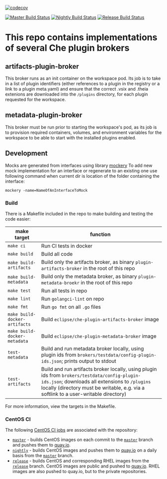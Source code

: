 [![codecov](https://img.shields.io/codecov/c/github/eclipse/che-plugin-broker)](https://codecov.io/gh/eclipse/che-plugin-broker)

[![Master Build Status](https://ci.centos.org/buildStatus/icon?subject=master&job=devtools-che-plugin-broker-build-master/)](https://ci.centos.org/job/devtools-che-plugin-broker-build-master/)
[![Nightly Build Status](https://ci.centos.org/buildStatus/icon?subject=nightly&job=devtools-che-plugin-broker-nightly/)](https://ci.centos.org/job/devtools-che-plugin-broker-nightly/)
[![Release Build Status](https://ci.centos.org/buildStatus/icon?subject=release&job=devtools-che-plugin-broker-release/)](https://ci.centos.org/job/devtools-che-plugin-broker-release/)

# This repo contains implementations of several Che plugin brokers

## artifacts-plugin-broker

This broker runs as an init container on the workspace pod. Its job is to take in a list of plugin identifiers (either references to a plugin in the registry or a link to a plugin meta.yaml) and ensure that the correct .vsix and .theia extenions are downloaded into the `/plugins` directory, for each plugin requested for the workspace.

## metadata-plugin-broker

This broker must be run prior to starting the workspace's pod, as its job is to provision required containers, volumes, and environment variables for the workspace to be able to start with the installed plugins enabled.

## Development

Mocks are generated from interfaces using library [mockery](https://github.com/vektra/mockery)
To add new mock implementation for an interface or regenerate to an existing one use following
command when current dir is location of the folder containing the interface:

```shell
mockery -name=NameOfAnInterfaceToMock
```

### Build

There is a Makefile included in the repo to make building and testing the code easier:

| make target | function |
| --- | --- |
| `make ci` | Run CI tests in docker |
| `make build` | Build all code |
| `make build-artifacts` | Build only the artifacts broker, as binary `plugin-artifacts-broker` in the root of this repo |
| `make build-metadata` | Build only the metadata broker, as binary `plugin-metadata-broekr` in the root of this repo |
| `make test` | Run all tests in repo |
| `make lint` | Run `golangci-lint` on repo |
| `make fmt` | Run `go fmt` on all `.go` files |
| `make build-docker-artifacts` | Build `eclipse/che-plugin-artifacts-broker` image |
| `make build-docker-metadata` | Build `eclipse/che-plugin-metadata-broker` image |
| `test-metadata` | Build and run metadata broker locally, using plugin ids from `brokers/testdata/config-plugin-ids.json`; prints output to stdout |
| `test-artifacts` | Build and run artifacts broker locally, using plugin ids from `brokers/testdata/config-plugin-ids.json`; downloads all extensions to `/plugins` locally (directory must be writable, e.g. via a softlink to a user-writable directory) |

For more information, view the targets in the Makefile.

### CentOS CI
The following [CentOS CI jobs](https://ci.centos.org/) are associated with the repository:

- [`master`](https://ci.centos.org/job/devtools-che-plugin-broker-build-master/) - builds CentOS images on each commit to the [`master`](https://github.com/eclipse/che-plugin-broker/tree/master) branch and pushes them to [quay.io](https://quay.io/organization/eclipse).
- [`nightly`](https://ci.centos.org/job/devtools-che-plugin-broker-nightly/) - builds CentOS images and pushes them to [quay.io](https://quay.io/organization/eclipse) on a daily basis from the [`master`](https://github.com/eclipse/che-plugin-broker/tree/master) branch.
- [`release`](https://ci.centos.org/job/devtools-che-plugin-broker-release/) - builds CentOS and corresponding RHEL images from the [`release`](https://github.com/eclipse/che-plugin-broker/tree/release) branch. CentOS images are public and pushed to [quay.io](https://quay.io/organization/eclipse). RHEL images are also pushed to quay.io, but to the private repositories.

